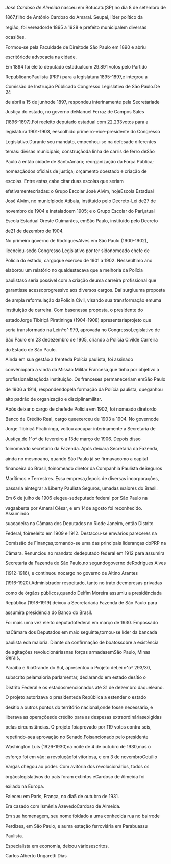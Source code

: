 

*José Cardoso de Almeida* nasceu em Botucatu(SP) no dia 8 de setembro de

1867,filho de Antônio Cardoso do Amaral. Seupai, líder político da

região, foi vereadorde 1895 a 1928 e prefeito municipalem diversas

ocasiões.



Formou-se pela Faculdade de Direitode São Paulo em 1890 e abriu

escritóriode advocacia na cidade.



Em 1894 foi eleito deputado estadualcom 29.891 votos pelo Partido

RepublicanoPaulista (PRP) para a legislatura 1895-1897,e integrou a

Comissão de Instrução Públicado Congresso Legislativo de São Paulo.De 24

de abril a 15 de junhode 1897, respondeu interinamente pela Secretariade

Justiça do estado, no governo deManuel Ferraz de Campos Sales

(1896-1897).Foi reeleito deputado estadual com 22.233votos para a

legislatura 1901-1903, eescolhido primeiro-vice-presidente do Congresso

Legislativo.Durante seu mandato, empenhou-se na defesade diferentes

temas: divisas municipais; construçãoda linha de carris de ferro deSão

Paulo à então cidade de SantoAmaro; reorganização da Força Pública;

nomeaçãodos oficiais de justiça; orçamento doestado e criação de

escolas. Entre estas,cabe citar duas escolas que seriam

efetivamentecriadas: o Grupo Escolar José Alvim, hojeEscola Estadual

José Alvim, no municípiode Atibaia, instituído pelo Decreto-Lei de27 de

novembro de 1904 e instaladoem 1905; e o Grupo Escolar do Pari,atual

Escola Estadual Oreste Guimarães, emSão Paulo, instituído pelo Decreto

de21 de dezembro de 1904.



No primeiro governo de RodriguesAlves em São Paulo (1900-1902),

licenciou-sedo Congresso Legislativo por ter sidonomeado chefe de

Polícia do estado, cargoque exerceu de 1901 a 1902. Nesseúltimo ano

elaborou um relatório no qualdestacava que a melhoria da Polícia

paulistasó seria possível com a criação deuma carreira profissional que

garantisse acessoprogressivo aos diversos cargos. Daí surgiuuma proposta

de ampla reformulação daPolícia Civil, visando sua transformação emuma

instituição de carreira. Com basenessa proposta, o presidente do

estadoJorge Tibiriçá Piratininga (1904-1908) apresentariaprojeto que

seria transformado na Lein^o^ 979, aprovada no CongressoLegislativo de

São Paulo em 23 dedezembro de 1905, criando a Polícia Civilde Carreira

do Estado de São Paulo.



Ainda em sua gestão à frenteda Polícia paulista, foi assinado

convêniopara a vinda da Missão Militar Francesa,que tinha por objetivo a

profissionalizaçãoda instituição. Os franceses permaneceriam emSão Paulo

de 1906 a 1914, respondendopela formação da Polícia paulista, queganhou

alto padrão de organização e disciplinamilitar.



Após deixar o cargo de chefede Polícia em 1902, foi nomeado diretordo

Banco de Crédito Real, cargo queexerceu de 1903 a 1904. No governode

Jorge Tibiriçá Piratininga, voltou aocupar interinamente a Secretaria de

Justiça,de 1^o^ de fevereiro a 13de março de 1906. Depois disso

foinomeado secretário da Fazenda. Após deixara Secretaria da Fazenda,

ainda no mesmoano, quando São Paulo já se firmavacomo a capital

financeira do Brasil, foinomeado diretor da Companhia Paulista deSeguros

Marítimos e Terrestres. Essa empresa,depois de diversas incorporações,

passaria aintegrar a Liberty Paulista Seguros, umadas maiores do Brasil.



Em 6 de julho de 1906 elegeu-sedeputado federal por São Paulo na

vagaaberta por Amaral César, e em 14de agosto foi reconhecido. Assumindo

suacadeira na Câmara dos Deputados no Riode Janeiro, então Distrito

Federal, foireeleito em 1909 e 1912. Destacou-se emvários pareceres na

Comissão de Finanças,tornando-se uma das principais lideranças doPRP na

Câmara. Renunciou ao mandato dedeputado federal em 1912 para assumira

Secretaria da Fazenda de São Paulo,no segundogoverno deRodrigues Alves

(1912-1916), e continuou nocargo no governo de Altino Arantes

(1916-1920).Administrador respeitado, tanto no trato deempresas privadas

como de órgãos públicos,quando Delfim Moreira assumiu a presidênciada

República (1918-1919) deixou a Secretariada Fazenda de São Paulo para

assumira presidência do Banco do Brasil.



Foi mais uma vez eleito deputadofederal em março de 1930. Empossado

naCâmara dos Deputados em maio seguinte,tornou-se líder da bancada

paulista eda maioria. Diante da confirmação de boatossobre a existência

de agitações revolucionáriasnas forças armadasemSão Paulo, Minas Gerais,

Paraíba e RioGrande do Sul, apresentou o Projeto deLei n^o^ 293/30,

subscrito pelamaioria parlamentar, declarando em estado desítio o

Distrito Federal e os estadosmencionados até 31 de dezembro daqueleano.

O projeto autorizava o presidenteda República a estender o estado

desítio a outros pontos do território nacional,onde fosse necessário, e

liberava as operaçõesde crédito para as despesas extraordináriasexigidas

pelas circunstâncias. O projeto foiaprovado por 119 votos contra seis,

repetindo-sea aprovação no Senado.Foisancionado pelo presidente

Washington Luís (1926-1930)na noite de 4 de outubro de 1930,mas o

esforço foi em vão: a revoluçãofoi vitoriosa, e em 3 de novembroGetúlio

Vargas chegou ao poder. Com avitória dos revolucionários, todos os

órgãoslegislativos do país foram extintos eCardoso de Almeida foi

exilado na Europa.



Faleceu em Paris, França, no dia5 de outubro de 1931.



Era casado com Ismênia AzevedoCardoso de Almeida.



Em sua homenagem, seu nome foidado a uma conhecida rua no bairrode

Perdizes, em São Paulo, e auma estação ferroviária em Parabuassu

Paulista.



Especialista em economia, deixou váriosescritos.



Carlos Alberto Ungaretti Dias



